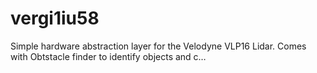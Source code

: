 # vergi1iu58
Simple hardware abstraction layer for the Velodyne VLP16 Lidar. Comes with Obtstacle finder to identify objects and c…
